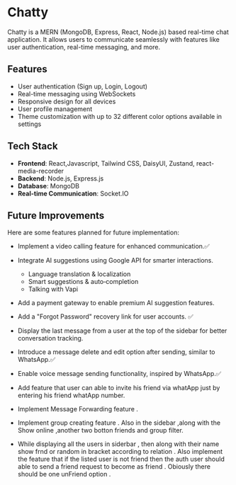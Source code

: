 # Chatty

Chatty is a MERN (MongoDB, Express, React, Node.js) based real-time chat application. It allows users to communicate seamlessly with features like user authentication, real-time messaging, and more.

## Features

- User authentication (Sign up, Login, Logout)
- Real-time messaging using WebSockets
- Responsive design for all devices
- User profile management
- Theme customization with up to 32 different color options available in settings

## Tech Stack

- **Frontend**: React,Javascript, Tailwind CSS, DaisyUI, Zustand, react-media-recorder 
- **Backend**: Node.js, Express.js
- **Database**: MongoDB
- **Real-time Communication**: Socket.IO

## Future Improvements

Here are some features planned for future implementation:

- Implement a video calling feature for enhanced communication.✅

- Integrate AI suggestions using Google API for smarter interactions.
    - Language translation & localization
    - Smart suggestions & auto‑completion
    - Talking with Vapi

- Add a payment gateway to enable premium AI suggestion features.

- Add a "Forgot Password" recovery link for user accounts. ✅

- Display the last message from a user at the top of the sidebar for better conversation tracking.

- Introduce a message delete and edit option after sending, similar to WhatsApp.✅

- Enable voice message sending functionality, inspired by WhatsApp.✅

- Add feature that user can able to invite his friend via whatApp just by entering his friend whatApp number.

- Implement Message Forwarding feature . 

- Implement group creating feature . Also in the sidebar ,along with the Show online ,another two botton friends and group filter.

- While displaying all the users in siderbar , then along with their name show frnd or random in bracket according to relation . Also implement the feature that if the listed user is not friend then the auth user should able to send a friend request to become as friend . Obiously there should be one unFriend option . 

